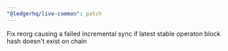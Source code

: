 ```yaml
---
"@ledgerhq/live-common": patch
---
```


Fix reorg causing a failed incremental sync if latest stable operaton block hash doesn't exist on chain
